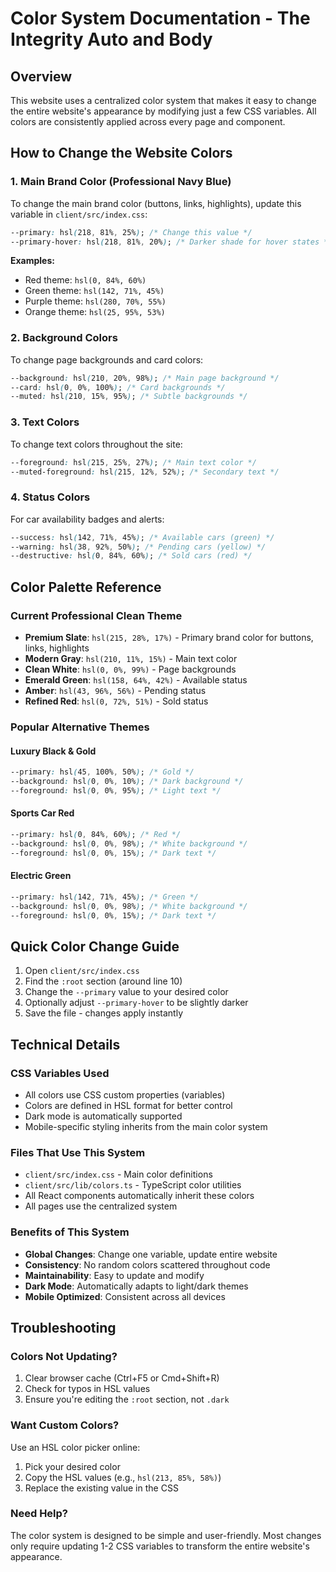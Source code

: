 # Color System Documentation - The Integrity Auto and Body

## Overview
This website uses a centralized color system that makes it easy to change the entire website's appearance by modifying just a few CSS variables. All colors are consistently applied across every page and component.

## How to Change the Website Colors

### 1. Main Brand Color (Professional Navy Blue)
To change the main brand color (buttons, links, highlights), update this variable in `client/src/index.css`:

```css
--primary: hsl(218, 81%, 25%); /* Change this value */
--primary-hover: hsl(218, 81%, 20%); /* Darker shade for hover states */
```

**Examples:**
- Red theme: `hsl(0, 84%, 60%)`
- Green theme: `hsl(142, 71%, 45%)`
- Purple theme: `hsl(280, 70%, 55%)`
- Orange theme: `hsl(25, 95%, 53%)`

### 2. Background Colors
To change page backgrounds and card colors:

```css
--background: hsl(210, 20%, 98%); /* Main page background */
--card: hsl(0, 0%, 100%); /* Card backgrounds */
--muted: hsl(210, 15%, 95%); /* Subtle backgrounds */
```

### 3. Text Colors
To change text colors throughout the site:

```css
--foreground: hsl(215, 25%, 27%); /* Main text color */
--muted-foreground: hsl(215, 12%, 52%); /* Secondary text */
```

### 4. Status Colors
For car availability badges and alerts:

```css
--success: hsl(142, 71%, 45%); /* Available cars (green) */
--warning: hsl(38, 92%, 50%); /* Pending cars (yellow) */
--destructive: hsl(0, 84%, 60%); /* Sold cars (red) */
```

## Color Palette Reference

### Current Professional Clean Theme
- **Premium Slate**: `hsl(215, 28%, 17%)` - Primary brand color for buttons, links, highlights
- **Modern Gray**: `hsl(210, 11%, 15%)` - Main text color
- **Clean White**: `hsl(0, 0%, 99%)` - Page backgrounds
- **Emerald Green**: `hsl(158, 64%, 42%)` - Available status
- **Amber**: `hsl(43, 96%, 56%)` - Pending status
- **Refined Red**: `hsl(0, 72%, 51%)` - Sold status

### Popular Alternative Themes

#### Luxury Black & Gold
```css
--primary: hsl(45, 100%, 50%); /* Gold */
--background: hsl(0, 0%, 10%); /* Dark background */
--foreground: hsl(0, 0%, 95%); /* Light text */
```

#### Sports Car Red
```css
--primary: hsl(0, 84%, 60%); /* Red */
--background: hsl(0, 0%, 98%); /* White background */
--foreground: hsl(0, 0%, 15%); /* Dark text */
```

#### Electric Green
```css
--primary: hsl(142, 71%, 45%); /* Green */
--background: hsl(0, 0%, 98%); /* White background */
--foreground: hsl(0, 0%, 15%); /* Dark text */
```

## Quick Color Change Guide

1. Open `client/src/index.css`
2. Find the `:root` section (around line 10)
3. Change the `--primary` value to your desired color
4. Optionally adjust `--primary-hover` to be slightly darker
5. Save the file - changes apply instantly

## Technical Details

### CSS Variables Used
- All colors use CSS custom properties (variables)
- Colors are defined in HSL format for better control
- Dark mode is automatically supported
- Mobile-specific styling inherits from the main color system

### Files That Use This System
- `client/src/index.css` - Main color definitions
- `client/src/lib/colors.ts` - TypeScript color utilities
- All React components automatically inherit these colors
- All pages use the centralized system

### Benefits of This System
- **Global Changes**: Change one variable, update entire website
- **Consistency**: No random colors scattered throughout code
- **Maintainability**: Easy to update and modify
- **Dark Mode**: Automatically adapts to light/dark themes
- **Mobile Optimized**: Consistent across all devices

## Troubleshooting

### Colors Not Updating?
1. Clear browser cache (Ctrl+F5 or Cmd+Shift+R)
2. Check for typos in HSL values
3. Ensure you're editing the `:root` section, not `.dark`

### Want Custom Colors?
Use an HSL color picker online:
1. Pick your desired color
2. Copy the HSL values (e.g., `hsl(213, 85%, 58%)`)
3. Replace the existing value in the CSS

### Need Help?
The color system is designed to be simple and user-friendly. Most changes only require updating 1-2 CSS variables to transform the entire website's appearance.